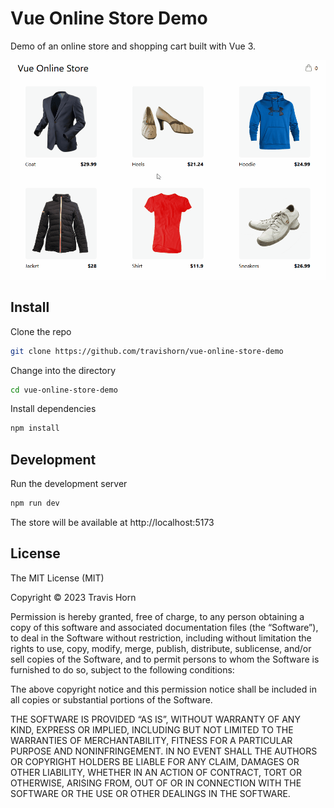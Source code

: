 # Vue Online Store Demo

Demo of an online store and shopping cart built with Vue 3.

![Demo](demo.gif)

## Install

Clone the repo

```sh
git clone https://github.com/travishorn/vue-online-store-demo
```

Change into the directory

```sh
cd vue-online-store-demo
```

Install dependencies

```sh
npm install
```

## Development

Run the development server

```sh
npm run dev
```

The store will be available at http://localhost:5173

## License

The MIT License (MIT)

Copyright © 2023 Travis Horn

Permission is hereby granted, free of charge, to any person obtaining a copy of
this software and associated documentation files (the “Software”), to deal in
the Software without restriction, including without limitation the rights to
use, copy, modify, merge, publish, distribute, sublicense, and/or sell copies of
the Software, and to permit persons to whom the Software is furnished to do so,
subject to the following conditions:

The above copyright notice and this permission notice shall be included in all
copies or substantial portions of the Software.

THE SOFTWARE IS PROVIDED “AS IS”, WITHOUT WARRANTY OF ANY KIND, EXPRESS OR
IMPLIED, INCLUDING BUT NOT LIMITED TO THE WARRANTIES OF MERCHANTABILITY, FITNESS
FOR A PARTICULAR PURPOSE AND NONINFRINGEMENT. IN NO EVENT SHALL THE AUTHORS OR
COPYRIGHT HOLDERS BE LIABLE FOR ANY CLAIM, DAMAGES OR OTHER LIABILITY, WHETHER
IN AN ACTION OF CONTRACT, TORT OR OTHERWISE, ARISING FROM, OUT OF OR IN
CONNECTION WITH THE SOFTWARE OR THE USE OR OTHER DEALINGS IN THE SOFTWARE.
